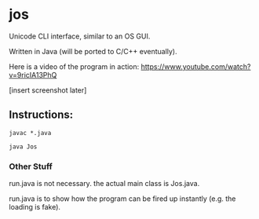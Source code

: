 jos
===

Unicode CLI interface, similar to an OS GUI.

Written in Java (will be ported to C/C++ eventually).

Here is a video of the program in action:
https://www.youtube.com/watch?v=9ricIA13PhQ

[insert screenshot later]

## Instructions:
~~~~
javac *.java

java Jos
~~~~
### Other Stuff
run.java is not necessary. the actual main class is Jos.java.

run.java is to show how the program can be fired up instantly (e.g. the loading is fake).

